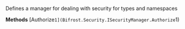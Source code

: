 Defines a manager for dealing with security for types and namespaces

**Methods**
[Authorize``1](Bifrost.Security.ISecurityManager.Authorize``1)
